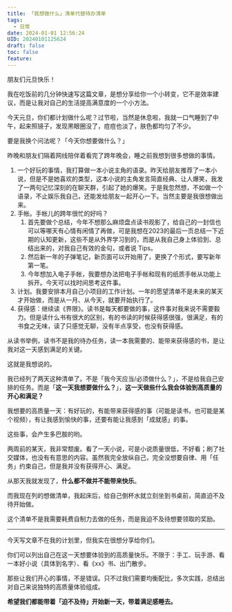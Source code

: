 ```yaml
---
title: 「我想做什么」清单代替待办清单
tags:
  - 日常
date: 2024-01-01 12:56:24
UID: 20240101125624
draft: false
toc: false
feature:
---
```

朋友们元旦快乐！

我在吃饭前的几分钟快速写这篇文章，是想分享给你一个小转变，它不是效率建议，而是让我对自己的生活提高满意度的一个小方法。

今天元旦，你们都计划做什么呢？过节啦，当然是休息啦，我就一口气睡到了中午，起来照镜子，发现黑眼圈没了，痘痘也淡了，肤色都均匀了不少。

要是我换个问法呢？「今天你想要做什么？」

昨晚和朋友们隔着网线陪伴着看完了跨年晚会，睡之前我想到很多想做的事情。
<!--more-->

1. 一个好玩的事情，我打算做一本小说主角的语录。昨天给朋友推荐了一本小说，但是不是她喜欢的类型，这本小说的主角发言简直经典、让人爆笑，我发了一两句记忆深刻的在聊天群，引起了她的爆笑。于是我忽然想，不如做一个语录，不止娱乐我自己，还能发给朋友一起开心一下。当然主要是我很想做出来。
2. 手帐。手帐儿的跨年很忙的好吗？
	1. 首先要做个总结，今年不想那么麻烦盘点读书观影了，给自己的一封信也可以等哪天有心情有闲情了再做，可是我想在2023的最后一页总结一下近期的认知更新，这些不是从外界学习到的，而是从我自己身上体验到、总结出来的，对我自己有效的金句，或者说 Tips。
	2. 然后新一年的子弹笔记，新页面可以开始用了，更换了个形式，要写新年第一笔。
	3. 今年想加入电子手帐，我要想办法把电子手帐和现有的纸质手帐从功能上拆开。今天可以找时间思考这件事。
3. 计划。我要安排本月自己小项目的工作计划。一年的愿望清单不是未来的某天才开始做，而是从一月、从今天，就要开始执行了。
4. 获得感：继续读《界限》。读书是每天都要做的事，这件事对我来说不需要毅力。但是读什么书有很大的区别，有的书读的时候获得感很强，很满足，有的书食之无味，读了只感觉无聊，没有半点享受，也没有获得感。

从读书举例，读书不是我的待办任务，读一本我需要的、能带来获得感的书，是让我对这一天感到满足的关键。

这就是我想说的。

我已经列了两天这种清单了。不是「我今天应当/必须做什么？」，不是给我自己安排的任务。而是「**这一天我想要做什么？**」，**这一天做些什么我会体验到高质量的开心和满足？**

我想要的高质量一天：有好玩的，有能带来获得感的事（可能是读书，也可能是某个视频），有让我感到愉快的事，还要有能让我感到「成就感」的事。

这些事，会产生多巴胺的哟。

两周前的某天，我非常颓废。看了一天小说，可是小说质量很低，不好看；刷了社交媒体，也没有有意思的内容。虽然我完全放纵自己，完全没想要自律、用「任务」约束自己，但是我并没有获得开心、满足。

从那天我就发现了，**什么都不做并不能带来快乐**。

而我现在列的想做清单，我起床后，给自己倒杯水就立刻坐到书桌前，简直迫不及待开始做。

这个清单不是我需要耗费自制力去做的任务，而是我迫不及待想要领取的奖励。

---

今天写文章不在我的计划里，但我实在很想分享给你们。

你们可以列出自己在这一天想要体验到的高质量快乐。不限于：手工、玩手游、看一本好小说（具体到名字）、看《xx》书、出门散步。

那些让我们开心的事情，不是错误。只不过我们需要均衡配比，多次实践，总结出对自己来说独特的高质量体验组成。

**希望我们都能带着「迫不及待」开始新一天，带着满足感睡去。**